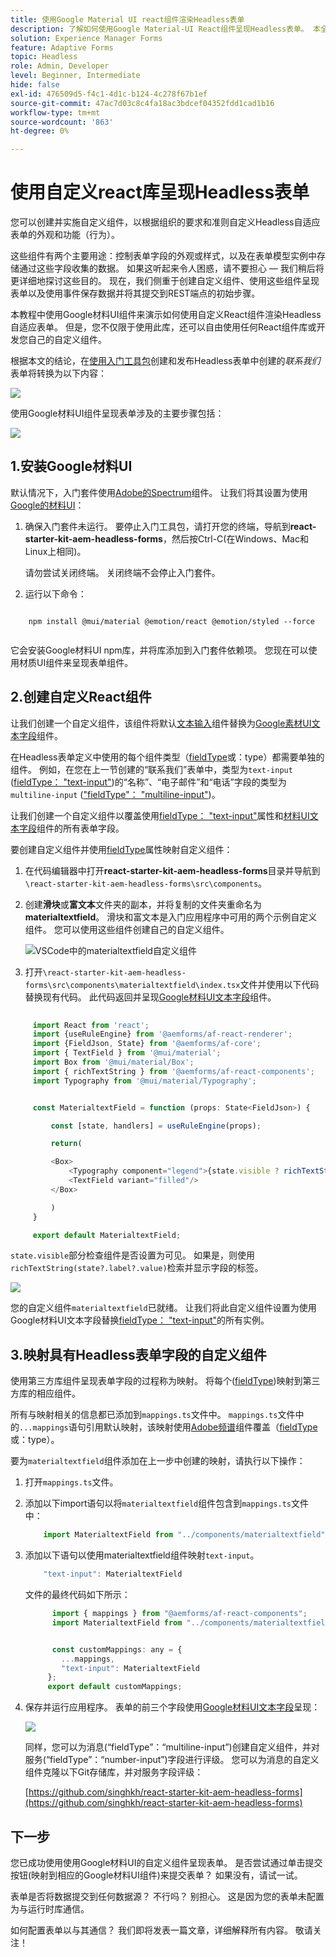```yaml
---
title: 使用Google Material UI react组件渲染Headless表单
description: 了解如何使用Google Material-UI React组件呈现Headless表单。 本全面指南将指导您逐步创建自定义Headless自适应Forms组件以映射和使用Google Material-UI React组件来设置Headless自适应表单的样式。
solution: Experience Manager Forms
feature: Adaptive Forms
topic: Headless
role: Admin, Developer
level: Beginner, Intermediate
hide: false
exl-id: 476509d5-f4c1-4d1c-b124-4c278f67b1ef
source-git-commit: 47ac7d03c8c4fa18ac3bdcef04352fdd1cad1b16
workflow-type: tm+mt
source-wordcount: '863'
ht-degree: 0%

---
```



# 使用自定义react库呈现Headless表单

您可以创建并实施自定义组件，以根据组织的要求和准则自定义Headless自适应表单的外观和功能（行为）。

这些组件有两个主要用途：控制表单字段的外观或样式，以及在表单模型实例中存储通过这些字段收集的数据。 如果这听起来令人困惑，请不要担心 — 我们稍后将更详细地探讨这些目的。 现在，我们侧重于创建自定义组件、使用这些组件呈现表单以及使用事件保存数据并将其提交到REST端点的初始步骤。

本教程中使用Google材料UI组件来演示如何使用自定义React组件渲染Headless自适应表单。 但是，您不仅限于使用此库，还可以自由使用任何React组件库或开发您自己的自定义组件。

根据本文的结论，在[使用入门工具包](create-and-publish-a-headless-form.md)创建和发布Headless表单中创建的&#x200B;_联系我们_&#x200B;表单将转换为以下内容：

![](assets/headless-adaptive-form-with-google-material-ui-components.png)


使用Google材料UI组件呈现表单涉及的主要步骤包括：

![](assets/headless-forms-graphics-source-main.svg)

## 1.安装Google材料UI

默认情况下，入门套件使用[Adobe的Spectrum](https://spectrum.adobe.com/)组件。 让我们将其设置为使用[Google的材料UI](https://mui.com/)：

1. 确保入门套件未运行。 要停止入门工具包，请打开您的终端，导航到&#x200B;**react-starter-kit-aem-headless-forms**，然后按Ctrl-C(在Windows、Mac和Linux上相同)。

   请勿尝试关闭终端。 关闭终端不会停止入门套件。

1. 运行以下命令：

```shell
    
    npm install @mui/material @emotion/react @emotion/styled --force
    
```

它会安装Google材料UI npm库，并将库添加到入门套件依赖项。 您现在可以使用材质UI组件来呈现表单组件。


## 2.创建自定义React组件

让我们创建一个自定义组件，该组件将默认[文本输入](https://spectrum.adobe.com/page/text-field/)组件替换为[Google素材UI文本字段](https://mui.com/material-ui/react-text-field/)组件。

在Headless表单定义中使用的每个组件类型（[fieldType](https://opensource.adobe.com/aem-forms-af-runtime/storybook/?path=/story/reference-json-properties-fieldtype--text-input)或：type）都需要单独的组件。 例如，在您在上一节创建的“联系我们”表单中，类型为`text-input` ([fieldType： &quot;text-input&quot;](https://opensource.adobe.com/aem-forms-af-runtime/storybook/?path=/docs/adaptive-form-components-text-input-field--def))的“名称”、“电子邮件”和“电话”字段的类型为`multiline-input` ([&quot;fieldType&quot;： &quot;multiline-input&quot;](https://opensource.adobe.com/aem-forms-af-runtime/storybook/?path=/docs/reference-json-properties-fieldtype--multiline-input))。


让我们创建一个自定义组件以覆盖使用[fieldType： &quot;text-input&quot;](https://opensource.adobe.com/aem-forms-af-runtime/storybook/?path=/docs/adaptive-form-components-text-input-field--def)属性和[材料UI文本字段](https://mui.com/material-ui/react-text-field/)组件的所有表单字段。


要创建自定义组件并使用[fieldType](https://opensource.adobe.com/aem-forms-af-runtime/storybook/?path=/docs/adaptive-form-components-text-input-field--def)属性映射自定义组件：

1. 在代码编辑器中打开&#x200B;**react-starter-kit-aem-headless-forms**&#x200B;目录并导航到`\react-starter-kit-aem-headless-forms\src\components`。


1. 创建&#x200B;**滑块**&#x200B;或&#x200B;**富文本**&#x200B;文件夹的副本，并将复制的文件夹重命名为&#x200B;**materialtextfield**。 滑块和富文本是入门应用程序中可用的两个示例自定义组件。 您可以使用这些组件创建自己的自定义组件。

   ![VSCode中的materialtextfield自定义组件](/help/assets/richtext-custom-component-in-vscode.png)

1. 打开`\react-starter-kit-aem-headless-forms\src\components\materialtextfield\index.tsx`文件并使用以下代码替换现有代码。 此代码返回并呈现[Google材料UI文本字段](https://mui.com/material-ui/react-text-field/)组件。

```JavaScript
 
     import React from 'react';
     import {useRuleEngine} from '@aemforms/af-react-renderer';
     import {FieldJson, State} from '@aemforms/af-core';
     import { TextField } from '@mui/material';
     import Box from '@mui/material/Box';
     import { richTextString } from '@aemforms/af-react-components';
     import Typography from '@mui/material/Typography';


     const MaterialtextField = function (props: State<FieldJson>) {

         const [state, handlers] = useRuleEngine(props);

         return(

         <Box>
             <Typography component="legend">{state.visible ? richTextString(state?.label?.value): ""} </Typography>
             <TextField variant="filled"/>
         </Box>

         )
     }

     export default MaterialtextField;
```


`state.visible`部分检查组件是否设置为可见。 如果是，则使用`richTextString(state?.label?.value)`检索并显示字段的标签。

![](/help/assets/material-text-field.png)


您的自定义组件`materialtextfield`已就绪。 让我们将此自定义组件设置为使用Google材料UI文本字段替换[fieldType： &quot;text-input&quot;](https://opensource.adobe.com/aem-forms-af-runtime/storybook/?path=/docs/adaptive-form-components-text-input-field--def)的所有实例。

## 3.映射具有Headless表单字段的自定义组件

使用第三方库组件呈现表单字段的过程称为映射。 将每个([fieldType](https://opensource.adobe.com/aem-forms-af-runtime/storybook/?path=/story/reference-json-properties-fieldtype--text-input))映射到第三方库的相应组件。

所有与映射相关的信息都已添加到`mappings.ts`文件中。 `mappings.ts`文件中的`...mappings`语句引用默认映射，该映射使用[Adobe频谱](https://spectrum.adobe.com/page/text-field/)组件覆盖（[fieldType](https://opensource.adobe.com/aem-forms-af-runtime/storybook/?path=/story/reference-json-properties-fieldtype--text-input)或：type）。

要为`materialtextfield`组件添加在上一步中创建的映射，请执行以下操作：

1. 打开`mappings.ts`文件。

1. 添加以下import语句以将`materialtextfield`组件包含到`mappings.ts`文件中：


   ```JavaScript
       import MaterialtextField from "../components/materialtextfield";
   ```

1. 添加以下语句以使用materialtextfield组件映射`text-input`。


   ```JavaScript
       "text-input": MaterialtextField
   ```

   文件的最终代码如下所示：

   ```JavaScript
         import { mappings } from "@aemforms/af-react-components";
         import MaterialtextField from "../components/materialtextfield";
   
   
         const customMappings: any = {
           ...mappings,
           "text-input": MaterialtextField
        };
        export default customMappings;
   ```

1. 保存并运行应用程序。 表单的前三个字段使用[Google材料UI文本字段](https://mui.com/material-ui/react-text-field/)呈现：

   ![](assets/material-text-field-form-rendetion.png)


   同样，您可以为消息(“fieldType”：“multiline-input”)创建自定义组件，并对服务(“fieldType”：“number-input”)字段进行评级。 您可以为消息的自定义组件克隆以下Git存储库，并对服务字段评级：

   [https://github.com/singhkh/react-starter-kit-aem-headless-forms](https://github.com/singhkh/react-starter-kit-aem-headless-forms)

## 下一步

您已成功使用使用Google材料UI的自定义组件呈现表单。 是否尝试通过单击提交按钮(映射到相应的Google材料UI组件)来提交表单？ 如果没有，请试一试。

表单是否将数据提交到任何数据源？ 不行吗？ 别担心。 这是因为您的表单未配置为与运行时库通信。

如何配置表单以与其通信？ 我们即将发表一篇文章，详细解释所有内容。 敬请关注！
